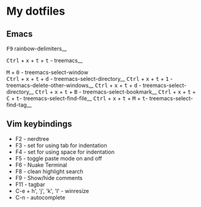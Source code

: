 # My dotfiles

## Emacs
<kbd>F9</kbd> rainbow-delimiters__

<kbd>Ctrl</kbd> + <kbd>x</kbd> + <kbd>t</kbd> + <kbd>t</kbd> - treemacs__

<kbd>M</kbd> + <kbd>0</kbd> - treemacs-select-window<br />
<kbd>Ctrl</kbd> + <kbd>x</kbd> + <kbd>t</kbd> + <kbd>d</kbd> - treemacs-select-directory__
<kbd>Ctrl</kbd> + <kbd>x</kbd> + <kbd>t</kbd> + <kbd>1</kbd> - treemacs-delete-other-windows__
<kbd>Ctrl</kbd> + <kbd>x</kbd> + <kbd>t</kbd> + <kbd>d</kbd> - treemacs-select-directory__
<kbd>Ctrl</kbd> + <kbd>x</kbd> + <kbd>t</kbd> + <kbd>B</kbd> - treemacs-select-bookmark__
<kbd>Ctrl</kbd> + <kbd>x</kbd> + <kbd>t</kbd> + <kbd>C</kbd> + <kbd>t</kbd>- treemacs-select-find-file__
<kbd>Ctrl</kbd> + <kbd>x</kbd> + <kbd>t</kbd> + <kbd>M</kbd> + <kbd>t</kbd>- treemacs-select-find-tag__

## Vim keybindings

* F2 - nerdtree
* F3 - set for using tab for indentation
* F4 - set for using space for indentation
* F5 - toggle paste mode on and off
* F6 - Nuake Terminal
* F8 - clean highlight search
* F9 - Show/hide comments
* F11 - tagbar
* C-e + h', 'j', 'k', 'l'  - winresize
* C-n - autocomplete


